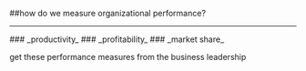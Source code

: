 <!-- .slide: data-background="resources/footer.svg" data-background-size="contain" data-background-position="bottom"  -->

##how do we measure organizational performance?

<hr/>
### _productivity_ <!-- .element: class="fragment"; style="color:maroon" -->
### _profitability_ <!-- .element: class="fragment"; style="color:maroon" -->
### _market share_ <!-- .element: class="fragment"; style="color:maroon" -->

<aside class="notes">
  <p>
    get these performance measures from the business leadership
  </p>
</aside>
<br/>
<br/>
<br/>
<br/>
<br/>
<br/>
<br/>
<br/>
<br/>
<br/>
<br/>
<br/>
<br/>
<br/>
<br/>
<br/>
<br/>
<br/>
<br/>
<br/>
<br/>
<br/>
<br/>
<br/>
<br/>
<br/>
<br/>
<br/>
